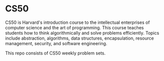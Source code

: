 # CS50
CS50 is Harvard's introduction course to the intellectual enterprises of computer science and the art of programming. This course teaches students how to think algorithmically and solve problems efficiently. Topics include abstraction, algorithms, data structures, encapsulation, resource management, security, and software engineering.

This repo consists of CS50 weekly problem sets.
